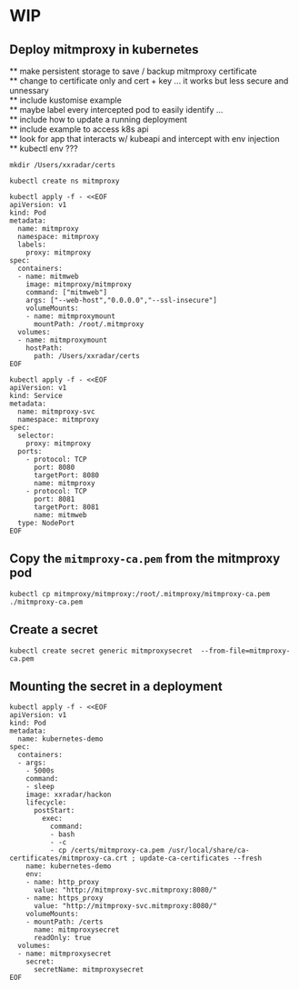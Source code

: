 
# WIP
## Deploy mitmproxy in kubernetes
** make persistent storage to save / backup mitmproxy certificate <br>
** change to certificate only and cert + key ... it works but less secure and unnessary <br>
** include kustomise example <br>
** maybe label every intercepted pod to easily identify ... <br>
** include how to update a running deployment  <br>
** include example to access k8s api <br>
** look for app that interacts w/ kubeapi and intercept with env injection <br>
** kubectl env ??? <br>

```
mkdir /Users/xxradar/certs
```
```
kubectl create ns mitmproxy
```
```
kubectl apply -f - <<EOF
apiVersion: v1
kind: Pod
metadata:
  name: mitmproxy
  namespace: mitmproxy
  labels:
    proxy: mitmproxy
spec:
  containers:
  - name: mitmweb
    image: mitmproxy/mitmproxy
    command: ["mitmweb"]
    args: ["--web-host","0.0.0.0","--ssl-insecure"]
    volumeMounts:
    - name: mitmproxymount
      mountPath: /root/.mitmproxy
  volumes:
  - name: mitmproxymount
    hostPath: 
      path: /Users/xxradar/certs
EOF
```
```
kubectl apply -f - <<EOF
apiVersion: v1
kind: Service
metadata:
  name: mitmproxy-svc
  namespace: mitmproxy
spec:
  selector:
    proxy: mitmproxy
  ports:
    - protocol: TCP
      port: 8080
      targetPort: 8080
      name: mitmproxy
    - protocol: TCP
      port: 8081
      targetPort: 8081
      name: mitmweb
  type: NodePort
EOF
```

## Copy the `mitmproxy-ca.pem` from the mitmproxy pod
```
kubectl cp mitmproxy/mitmproxy:/root/.mitmproxy/mitmproxy-ca.pem  ./mitmproxy-ca.pem
```

## Create a secret 
```
kubectl create secret generic mitmproxysecret  --from-file=mitmproxy-ca.pem
```

## Mounting the secret in a deployment
```
kubectl apply -f - <<EOF
apiVersion: v1
kind: Pod
metadata:
  name: kubernetes-demo
spec:
  containers:
  - args:
    - 5000s
    command:
    - sleep
    image: xxradar/hackon
    lifecycle:
      postStart:
        exec:
          command:
          - bash
          - -c
          - cp /certs/mitmproxy-ca.pem /usr/local/share/ca-certificates/mitmproxy-ca.crt ; update-ca-certificates --fresh
    name: kubernetes-demo
    env:
    - name: http_proxy
      value: "http://mitmproxy-svc.mitmproxy:8080/"
    - name: https_proxy
      value: "http://mitmproxy-svc.mitmproxy:8080/"
    volumeMounts:
    - mountPath: /certs
      name: mitmproxysecret
      readOnly: true
  volumes:
  - name: mitmproxysecret
    secret:
      secretName: mitmproxysecret
EOF
```
